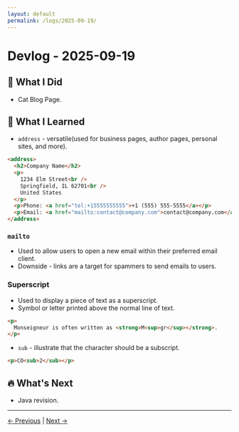 ```yaml
---
layout: default
permalink: /logs/2025-09-19/
---
```


# Devlog - 2025-09-19

## 🚀 What I Did

- Cat Blog Page.

## 🧠 What I Learned

- `address` - versatile(used for business pages, author pages, personal sites, and more).

```html
<address>
  <h2>Company Name</h2>
  <p>
    1234 Elm Street<br />
    Springfield, IL 62701<br />
    United States
  </p>
  <p>Phone: <a href="tel:+15555555555">+1 (555) 555-5555</a></p>
  <p>Email: <a href="mailto:contact@company.com">contact@company.com</a></p>
</address>
```

### `mailto`

- Used to allow users to open a new email within their preferred email client.
- Downside - links are a target for spammers to send emails to users.

### Superscript

- Used to display a piece of text as a superscript.
- Symbol or letter printed above the normal line of text.

```html
<p>
  Monseigneur is often written as <strong>M<sup>gr</sup></strong>.
</p>
```

- `sub` - illustrate that the character should be a subscript.

```html
<p>CO<sub>2</sub></p>
```

## 🔥 What's Next

- Java revision.

---

[← Previous]({{site.baseurl}}/logs/2025-09-17/) | [Next →]({{site.baseurl}}/logs/2025-09-23/)
